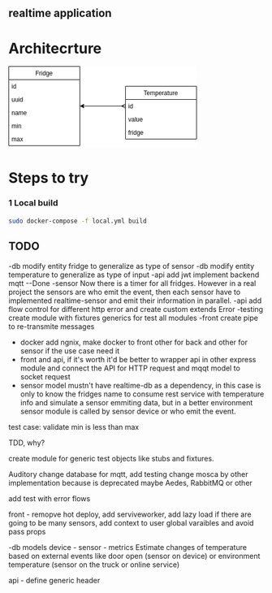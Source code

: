## realtime application

# Architecrture

![Architecture ](https://github.com/SPLAYER-HD/realtimeIOT/blob/master/assets/Realtime-Architecture-Database.png)

# Steps to try 

### 1 Local build
```bash
sudo docker-compose -f local.yml build
```

## TODO
-db modify entity fridge to generalize as type of sensor
-db modify entity temperature to generalize as type of input
-api add jwt
implement backend mqtt --Done
-sensor Now there is a timer for all fridges. However in a real project the sensors are who emit the event, then each sensor have to implemented realtime-sensor and emit their information in parallel.
-api add flow control for different http error and create custom extends Error
-testing create module with fixtures generics for test all modules
-front create pipe to re-transmite messages
- docker add ngnix, make docker to front other for back and other for sensor if the use case need it
- front and api, if it's worth it'd be better to wrapper api in other express module and connect the API for HTTP request and mqqt model to socket request
- sensor model mustn't have realtime-db as a dependency, in this case is only to know the fridges name to consume rest service with temperature info and simulate a sensor emmiting data, but in a better environment sensor module is called by sensor device or who emit the event.

test case:
    validate min is less than max

TDD, why?

create module for generic test objects like stubs and fixtures.

Auditory
change database for mqtt, add testing
change mosca by other implementation because is deprecated maybe Aedes, RabbitMQ or other

add test with error flows

front - remopve hot deploy, add serviveworker, add lazy load if there are going to be many sensors, add context to user global varaibles and avoid pass props

-db models device - sensor - metrics
Estimate changes of temperature based on external events like door open (sensor on device) or environment temperature (sensor on the truck or online service)

api - define generic header